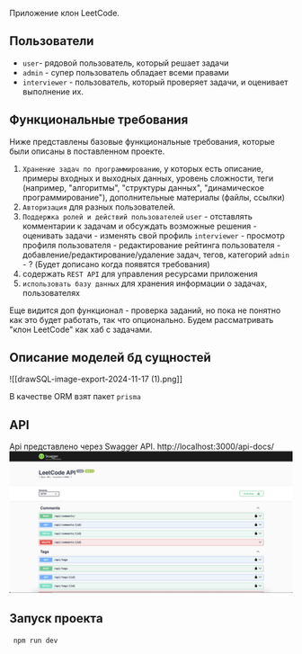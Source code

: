Приложение клон LeetCode. 
## Пользователи 
- `user`- рядовой пользователь, который решает задачи
- `admin` - супер пользователь обладает всеми правами
- `interviewer` - пользователь, который проверяет задачи, и оценивает выполнение их.

## Функциональные требования
Ниже представлены базовые функциональные требования, которые были описаны в поставленном проекте. 
1. `Хранение задач по программированию`, у которых есть описание, примеры входных и выходных данных, уровень сложности, теги (например, "алгоритмы", "структуры данных", "динамическое программирование"), дополнительные материалы (файлы, ссылки)
2. `Авторизация` для разных пользователей.
3. `Поддержка ролей и действий пользователей` 
		`user`
			- отставлять комментарии к задачам и обсуждать возможные решения
			- оценивать задачи
			- изменять свой профиль
		`interviewer`
			- просмотр профиля пользователя
			- редактирование рейтинга пользователя 
			- добавление/редактирование/удаление задач, тегов, категорий
		`admin` - ? (Будет дописано когда появятся требования)
4. содержать `REST API` для управления ресурсами приложения
5. `использовать базу данных` для хранения информации о задачах, пользователях

Еще видится доп функционал - проверка заданий, но пока не понятно как это будет работать, так что опционально. Будем рассматривать "клон LeetCode" как хаб с задачами. 

## Описание моделей бд сущностей

![[drawSQL-image-export-2024-11-17 (1).png]]

В качестве ORM взят пакет `prisma`

##  API
Api представлено через Swagger API.
http://localhost:3000/api-docs/
![alt text](image.png)

## Запуск проекта 
` npm run dev`

